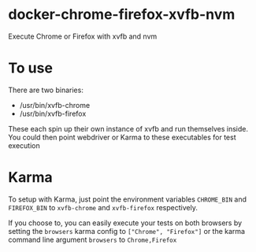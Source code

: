# docker-chrome-firefox-xvfb-nvm
Execute Chrome or Firefox with xvfb and nvm

# To use

There are two binaries:

* /usr/bin/xvfb-chrome
* /usr/bin/xvfb-firefox

These each spin up their own instance of xvfb and run themselves inside. You could then point webdriver or Karma to these executables for test execution

# Karma

To setup with Karma, just point the environment variables `CHROME_BIN` and `FIREFOX_BIN` to `xvfb-chrome` and `xvfb-firefox` respectively.

If you choose to, you can easily execute your tests on both browsers by setting the `browsers` karma config to `["Chrome", "Firefox"]` or the karma command line argument `browsers` to `Chrome,Firefox`
